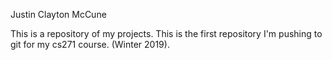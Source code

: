 Justin Clayton McCune

This is a repository of my projects. 
This is the first repository I'm pushing to git for my cs271 course. (Winter 2019). 
